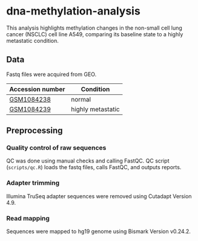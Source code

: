 # dna-methylation-analysis

This analysis highlights methylation changes in the non-small cell lung cancer (NSCLC) cell line A549, comparing its baseline state to a highly metastatic condition.

## Data
Fastq files were acquired from GEO.

| Accession number | Condition |
-------------------|--------------
| [GSM1084238](https://www.ncbi.nlm.nih.gov/geo/query/acc.cgi?acc=GSM1084238) | normal |
| [GSM1084239](https://www.ncbi.nlm.nih.gov/geo/query/acc.cgi?acc=GSM1084239) | highly metastatic |

## Preprocessing
### Quality control of raw sequences
QC was done using manual checks and calling FastQC. QC script (`scripts/qc.R`) loads the fastq files, calls FastQC, and outputs reports. 

### Adapter trimming
Illumina TruSeq adapter sequences were removed using Cutadapt Version 4.9.

### Read mapping
Sequences were mapped to hg19 genome using Bismark Version v0.24.2.
